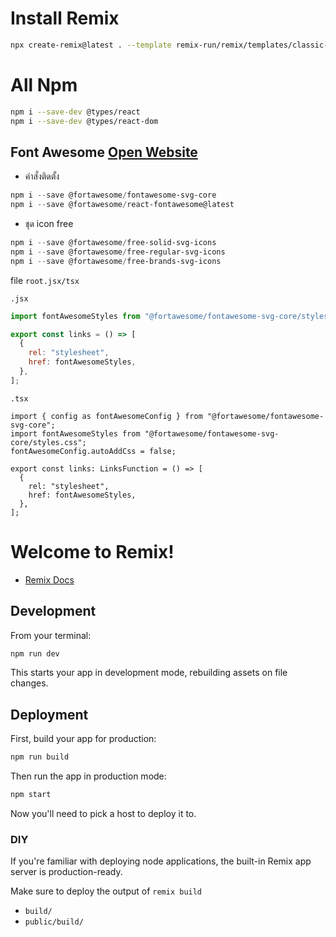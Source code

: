 # Install Remix
```bash
npx create-remix@latest . --template remix-run/remix/templates/classic-remix-compiler/remix-javascript
```

# All Npm 
```bash
npm i --save-dev @types/react
npm i --save-dev @types/react-dom
```

## **Font Awesome** [Open Website](https://fontawesome.com/)

- คำสั่งติดตั้ง

``` powershell
npm i --save @fortawesome/fontawesome-svg-core
npm i --save @fortawesome/react-fontawesome@latest
```

- ชุด icon free

``` powershell
npm i --save @fortawesome/free-solid-svg-icons
npm i --save @fortawesome/free-regular-svg-icons
npm i --save @fortawesome/free-brands-svg-icons
```

file ```root.jsx/tsx```

```.jsx```
```jsx
import fontAwesomeStyles from "@fortawesome/fontawesome-svg-core/styles.css"; 

export const links = () => [
  {
    rel: "stylesheet",
    href: fontAwesomeStyles,
  },
];
```

```.tsx```
```tsx
import { config as fontAwesomeConfig } from "@fortawesome/fontawesome-svg-core";
import fontAwesomeStyles from "@fortawesome/fontawesome-svg-core/styles.css"; 
fontAwesomeConfig.autoAddCss = false;

export const links: LinksFunction = () => [
  {
    rel: "stylesheet",
    href: fontAwesomeStyles,
  },
];
```


# Welcome to Remix!

- [Remix Docs](https://remix.run/docs)

## Development

From your terminal:

```sh
npm run dev
```

This starts your app in development mode, rebuilding assets on file changes.

## Deployment

First, build your app for production:

```sh
npm run build
```

Then run the app in production mode:

```sh
npm start
```

Now you'll need to pick a host to deploy it to.

### DIY

If you're familiar with deploying node applications, the built-in Remix app server is production-ready.

Make sure to deploy the output of `remix build`

- `build/`
- `public/build/`
